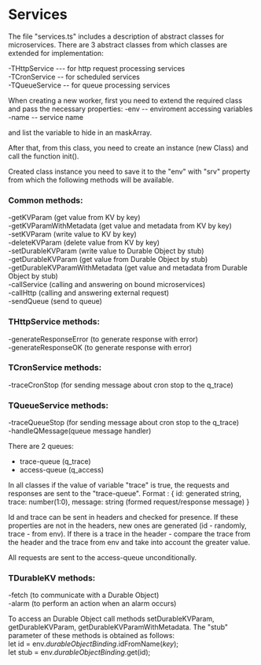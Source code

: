 # Services

The file "services.ts" includes a description of abstract classes for microservices.
There are 3 abstract classes from which classes are extended for implementation:  

-THttpService --- for http request processing services  
-TCronService -- for scheduled services  
-TQueueService -- for queue processing services

When creating a new worker, first you need to extend the required class and pass the necessary properties:
-env -- enviroment accessing variables  
-name -- service name

and list the variable to hide in an maskArray.

After that, from this class, you need to create an instance (new Class) and call the function init().

Created class instance you need to save it to the "env" with "srv" property from which the following methods will be available.

### Common methods:

-getKVParam (get value from KV by key)  
-getKVParamWithMetadata (get value and metadata from KV by key)  
-setKVParam (write value to KV by key)  
-deleteKVParam (delete value from KV by key)  
-setDurableKVParam (write value to Durable Object by stub)  
-getDurableKVParam (get value from Durable Object by stub)  
-getDurableKVParamWithMetadata (get value and metadata from Durable Object by stub)  
-callService (calling and answering on bound microservices)  
-callHttp (calling and answering external request)  
-sendQueue (send to queue)

### THttpService methods:

-generateResponseError (to generate response with error)  
-generateResponseOK (to generate response with error)  

### TCronService methods:

-traceCronStop (for sending message about cron stop to the q_trace)  

### TQueueService methods:

-traceQueueStop (for sending message about cron stop to the q_trace)  
-handleQMessage(queue message handler)  

There are 2 queues:

- trace-queue (q_trace)
- access-queue (q_access)

In all classes if the value of variable "trace" is true, the requests and responses are sent to the "trace-queue".
Format : {
id: generated string,
trace: number(1:0),
message: string (formed request/response message)
}

Id and trace can be sent in headers and checked for presence. If these properties are not in the headers, new ones are generated (id - randomly, trace - from env). If there is a trace in the header - compare the trace from the header and the trace from env and take into account the greater value.

All requests are sent to the access-queue unconditionally.

### TDurableKV methods:

-fetch (to communicate with a Durable Object)  
-alarm (to perform an action when an alarm occurs)  

To access an Durable Object call methods setDurableKVParam, getDurableKVParam, getDurableKVParamWithMetadata. The "stub" parameter of these methods is obtained as follows:  
let id = env.$durableObjectBinding$.idFromName($key$);  
let stub = env.$durableObjectBinding$.get(id);  